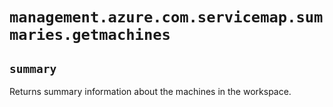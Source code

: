 # `management.azure.com.servicemap.summaries.getmachines`

## `summary`
Returns summary information about the machines in the workspace.


